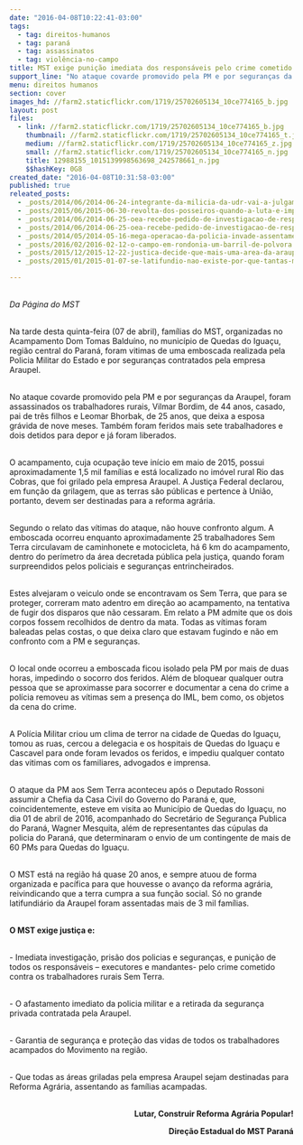 ```yaml
---
date: "2016-04-08T10:22:41-03:00"
tags:
  - tag: direitos-humanos
  - tag: paraná
  - tag: assassinatos
  - tag: violência-no-campo
title: MST exige punição imediata dos responsáveis pelo crime cometido contra Sem Terra no Paraná
support_line: "No ataque covarde promovido pela PM e por seguranças da Araupel, foram assassinam dois trabalhadores Sem Terra"
menu: direitos humanos
section: cover
images_hd: //farm2.staticflickr.com/1719/25702605134_10ce774165_b.jpg
layout: post
files:
  - link: //farm2.staticflickr.com/1719/25702605134_10ce774165_b.jpg
    thumbnail: //farm2.staticflickr.com/1719/25702605134_10ce774165_t.jpg
    medium: //farm2.staticflickr.com/1719/25702605134_10ce774165_z.jpg
    small: //farm2.staticflickr.com/1719/25702605134_10ce774165_n.jpg
    title: 12988155_1015139998563698_242578661_n.jpg
    $$hashKey: 0G8
created_date: "2016-04-08T10:31:58-03:00"
published: true
releated_posts:
  - _posts/2014/06/2014-06-24-integrante-da-milicia-da-udr-vai-a-julgamento-nesta-terca-feira.md
  - _posts/2015/06/2015-06-30-revolta-dos-posseiros-quando-a-luta-e-imprescindivel.md
  - _posts/2014/06/2014-06-25-oea-recebe-pedido-de-investigacao-de-responsaveis-pela-morte-de-sem-terra.md
  - _posts/2014/06/2014-06-25-oea-recebe-pedido-de-investigacao-de-responsaveis-pela-morte-de-sem-terra.md-e
  - _posts/2014/05/2014-05-16-mega-operacao-da-policia-invade-assentamento-e-intimida-familias-no-parana.md
  - _posts/2016/02/2016-02-12-o-campo-em-rondonia-um-barril-de-polvora.md
  - _posts/2015/12/2015-12-22-justica-decide-que-mais-uma-area-da-araupel-pertence-a-uniao.md
  - _posts/2015/01/2015-01-07-se-latifundio-nao-existe-por-que-tantas-mortes-no-campo.md

---
```

<p><br />
<em>Da P&aacute;gina do MST</em></p>

<p><br />
Na tarde desta quinta-feira (07 de abril), fam&iacute;lias do MST, organizadas no Acampamento Dom Tomas Baldu&iacute;no, no munic&iacute;pio de Quedas do Igua&ccedil;u, regi&atilde;o central do Paran&aacute;, foram vitimas de uma emboscada realizada pela Policia Militar do Estado e por seguran&ccedil;as contratados pela empresa Araupel.</p>

<p><br />
No ataque covarde promovido pela PM e por seguran&ccedil;as da Araupel, foram assassinados os trabalhadores rurais, Vilmar Bordim, de 44 anos, casado, pai de tr&ecirc;s filhos e Leomar Bhorbak, de 25 anos, que deixa a esposa gr&aacute;vida de nove meses. Tamb&eacute;m foram feridos mais sete trabalhadores e dois detidos para depor e j&aacute; foram liberados.</p>

<p><br />
O acampamento, cuja ocupa&ccedil;&atilde;o teve in&iacute;cio em maio de 2015, possui aproximadamente 1,5 mil fam&iacute;lias e est&aacute; localizado no im&oacute;vel rural Rio das Cobras, que foi grilado pela empresa Araupel. A Justi&ccedil;a Federal declarou, em fun&ccedil;&atilde;o da grilagem, que as terras s&atilde;o p&uacute;blicas e pertence &agrave; Uni&atilde;o, portanto, devem ser destinadas para a reforma agr&aacute;ria.</p>

<p><br />
Segundo o relato das v&iacute;timas do ataque, n&atilde;o houve confronto algum. A emboscada ocorreu enquanto aproximadamente 25 trabalhadores Sem Terra circulavam de caminhonete e motocicleta, h&aacute; 6 km do acampamento, dentro do per&iacute;metro da &aacute;rea decretada p&uacute;blica pela justi&ccedil;a, quando foram surpreendidos pelos policiais e seguran&ccedil;as entrincheirados.</p>

<p><br />
Estes alvejaram o veiculo onde se encontravam os Sem Terra, que para se proteger, correram mato adentro em dire&ccedil;&atilde;o ao acampamento, na tentativa de fugir dos disparos que n&atilde;o cessaram. Em relato a PM admite que os dois corpos fossem recolhidos de dentro da mata. Todas as v&iacute;timas foram baleadas pelas costas, o que deixa claro que estavam fugindo e n&atilde;o em confronto com a PM e seguran&ccedil;as.</p>

<p><br />
O local onde ocorreu a emboscada ficou isolado pela PM por mais de duas horas, impedindo o socorro dos feridos. Al&eacute;m de bloquear qualquer outra pessoa que se aproximasse para socorrer e documentar a cena do crime a pol&iacute;cia removeu as v&iacute;timas sem a presen&ccedil;a do IML, bem como, os objetos da cena do crime.</p>

<p><br />
A Pol&iacute;cia Militar criou um clima de terror na cidade de Quedas do Igua&ccedil;u, tomou as ruas, cercou a delegacia e os hospitais de Quedas do Igua&ccedil;u e Cascavel para onde foram levados os feridos, e impediu qualquer contato das vitimas com os familiares, advogados e imprensa.</p>

<p><br />
O ataque da PM aos Sem Terra aconteceu ap&oacute;s o Deputado Rossoni assumir a Chefia da Casa Civil do Governo do Paran&aacute; e, que, coincidentemente, esteve em visita ao Munic&iacute;pio de Quedas do Igua&ccedil;u, no dia 01 de abril de 2016, acompanhado do Secret&aacute;rio de Seguran&ccedil;a Publica do Paran&aacute;, Wagner Mesquita, al&eacute;m de representantes das c&uacute;pulas da policia do Paran&aacute;, que determinaram o envio de um contingente de mais de 60 PMs para Quedas do Igua&ccedil;u.</p>

<p><br />
O MST est&aacute; na regi&atilde;o h&aacute; quase 20 anos, e sempre atuou de forma organizada e pac&iacute;fica para que houvesse o avan&ccedil;o da reforma agr&aacute;ria, reivindicando que a terra cumpra a sua fun&ccedil;&atilde;o social. S&oacute; no grande latifundi&aacute;rio da Araupel foram assentadas mais de 3 mil fam&iacute;lias.</p>

<p><br />
<strong>O MST exige justi&ccedil;a e:</strong></p>

<p><br />
- Imediata investiga&ccedil;&atilde;o, pris&atilde;o dos policias e seguran&ccedil;as, e puni&ccedil;&atilde;o de todos os respons&aacute;veis &ndash; executores e mandantes- pelo crime cometido contra os trabalhadores rurais Sem Terra.</p>

<p><br />
- O afastamento imediato da policia militar e a retirada da seguran&ccedil;a privada contratada pela Araupel.</p>

<p><br />
- Garantia de seguran&ccedil;a e prote&ccedil;&atilde;o das vidas de todos os trabalhadores acampados do Movimento na regi&atilde;o.</p>

<p><br />
- Que todas as &aacute;reas griladas pela empresa Araupel sejam destinadas para Reforma Agr&aacute;ria, assentando as fam&iacute;lias acampadas.</p>

<p style="text-align: right;"><br />
<strong>Lutar, Construir Reforma Agr&aacute;ria Popular!</strong></p>

<p style="text-align: right;"><strong>Dire&ccedil;&atilde;o Estadual do MST Paran&aacute;</strong></p>

<p>&nbsp;</p>
